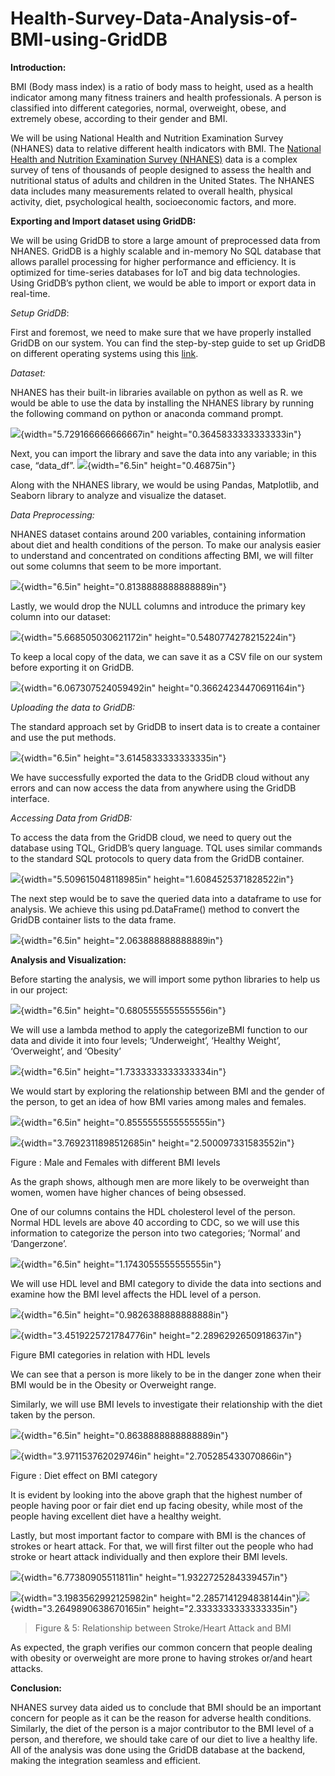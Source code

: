 # Health-Survey-Data-Analysis-of-BMI-using-GridDB

**Introduction:**

BMI (Body mass index) is a ratio of body mass to height, used as a
health indicator among many fitness trainers and health professionals. A
person is classified into different categories, normal, overweight,
obese, and extremely obese, according to their gender and BMI.

We will be using National Health and Nutrition Examination Survey
(NHANES) data to relative different health indicators with BMI.
The [National Health and Nutrition Examination Survey
(NHANES)](https://www.cdc.gov/nchs/nhanes/index.htm) data is a complex
survey of tens of thousands of people designed to assess the health and
nutritional status of adults and children in the United States. The
NHANES data includes many measurements related to overall health,
physical activity, diet, psychological health, socioeconomic factors,
and more.

**Exporting and Import dataset using GridDB:**

We will be using GridDB to store a large amount of preprocessed data
from NHANES. GridDB is a highly scalable and in-memory No SQL database
that allows parallel processing for higher performance and efficiency.
It is optimized for time-series databases for IoT and big data
technologies. Using GridDB’s python client, we would be able to import
or export data in real-time.

*Setup GridDB*:

First and foremost, we need to make sure that we have properly installed
GridDB on our system. You can find the step-by-step guide to set up
GridDB on different operating systems using this
[link](https://griddb.net/en/blog/griddb-quickstart/).

*Dataset:*

NHANES has their built-in libraries available on python as well as R. we
would be able to use the data by installing the NHANES library by
running the following command on python or anaconda command prompt.

![](media/image1.png){width="5.729166666666667in"
height="0.3645833333333333in"}

Next, you can import the library and save the data into any variable; in
this case, “data\_df”. ![](media/image2.png){width="6.5in"
height="0.46875in"}

Along with the NHANES library, we would be using Pandas, Matplotlib, and
Seaborn library to analyze and visualize the dataset.

*Data Preprocessing:*

NHANES dataset contains around 200 variables, containing information
about diet and health conditions of the person. To make our analysis
easier to understand and concentrated on conditions affecting BMI, we
will filter out some columns that seem to be more important.

![](media/image3.png){width="6.5in" height="0.8138888888888889in"}

Lastly, we would drop the NULL columns and introduce the primary key
column into our dataset:

![](media/image4.png){width="5.668505030621172in"
height="0.5480774278215224in"}

To keep a local copy of the data, we can save it as a CSV file on our
system before exporting it on GridDB.

![](media/image5.png){width="6.067307524059492in"
height="0.36624234470691164in"}

*Uploading the data to GridDB:*

The standard approach set by GridDB to insert data is to create a
container and use the put methods.

![](media/image6.png){width="6.5in" height="3.6145833333333335in"}

We have successfully exported the data to the GridDB cloud without any
errors and can now access the data from anywhere using the GridDB
interface.

*Accessing Data from GridDB:*

To access the data from the GridDB cloud, we need to query out the
database using TQL, GridDB’s query language. TQL uses similar commands
to the standard SQL protocols to query data from the GridDB container.

![](media/image7.png){width="5.509615048118985in"
height="1.6084525371828522in"}

The next step would be to save the queried data into a dataframe to use
for analysis. We achieve this using pd.DataFrame() method to convert the
GridDB container lists to the data frame.

![](media/image8.png){width="6.5in" height="2.063888888888889in"}

**Analysis and Visualization:**

Before starting the analysis, we will import some python libraries to
help us in our project:

![](media/image9.png){width="6.5in" height="0.6805555555555556in"}

We will use a lambda method to apply the categorizeBMI function to our
data and divide it into four levels; ‘Underweight’, ‘Healthy Weight’,
‘Overweight’, and ‘Obesity’

![](media/image10.png){width="6.5in" height="1.7333333333333334in"}

We would start by exploring the relationship between BMI and the gender
of the person, to get an idea of how BMI varies among males and females.

![](media/image11.png){width="6.5in" height="0.8555555555555555in"}

![](media/image12.png){width="3.7692311898512685in"
height="2.500097331583552in"}

Figure : Male and Females with different BMI levels

As the graph shows, although men are more likely to be overweight than
women, women have higher chances of being obsessed.

One of our columns contains the HDL cholesterol level of the person.
Normal HDL levels are above 40 according to CDC, so we will use this
information to categorize the person into two categories; ‘Normal’ and
‘Dangerzone’.

![](media/image13.png){width="6.5in" height="1.1743055555555555in"}

We will use HDL level and BMI category to divide the data into sections
and examine how the BMI level affects the HDL level of a person.

![](media/image14.png){width="6.5in" height="0.9826388888888888in"}

![](media/image15.png){width="3.4519225721784776in"
height="2.2896292650918637in"}

Figure BMI categories in relation with HDL levels

We can see that a person is more likely to be in the danger zone when
their BMI would be in the Obesity or Overweight range.

Similarly, we will use BMI levels to investigate their relationship with
the diet taken by the person.

![](media/image16.png){width="6.5in" height="0.8638888888888889in"}

![](media/image17.png){width="3.971153762029746in"
height="2.705285433070866in"}

Figure : Diet effect on BMI category

It is evident by looking into the above graph that the highest number of
people having poor or fair diet end up facing obesity, while most of the
people having excellent diet have a healthy weight.

Lastly, but most important factor to compare with BMI is the chances of
strokes or heart attack. For that, we will first filter out the people
who had stroke or heart attack individually and then explore their BMI
levels.

![](media/image18.png){width="6.77380905511811in"
height="1.9322725284339457in"}

![](media/image19.png){width="3.1983562992125982in"
height="2.2857141294838144in"}![](media/image20.png){width="3.2649890638670165in"
height="2.3333333333333335in"}

> Figure & 5: Relationship between Stroke/Heart Attack and BMI

As expected, the graph verifies our common concern that people dealing
with obesity or overweight are more prone to having strokes or/and heart
attacks.

**Conclusion:**

NHANES survey data aided us to conclude that BMI should be an important
concern for people as it can be the reason for adverse health
conditions. Similarly, the diet of the person is a major contributor to
the BMI level of a person, and therefore, we should take care of our
diet to live a healthy life. All of the analysis was done using the
GridDB database at the backend, making the integration seamless and
efficient.
